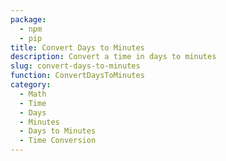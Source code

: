 ```yaml
---
package:
  - npm
  - pip
title: Convert Days to Minutes
description: Convert a time in days to minutes
slug: convert-days-to-minutes
function: ConvertDaysToMinutes
category:
  - Math
  - Time
  - Days
  - Minutes
  - Days to Minutes
  - Time Conversion
---
```

